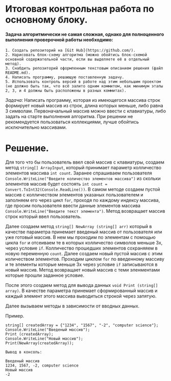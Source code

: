 # Итоговая контрольная работа по основному блоку.

#### Задача алгоритмически не самая сложная, однако для полноценного выполнения проверочной работы необходимо:

```
1. Создать репозиторий на [Git Hub](https://github.com/).
2. Нарисовать блок-схему алгоритма (можно обойтись блок-схемой основной содержательной части, если вы выделяете её в отдельный метод).
3. Снабдить репозиторий оформленным текстовым описанием решения (файл README.md).
4. Написать программу, решающую поставленную задачу.
5. Использовать контроль версий в работе над этим небольшим проектом (не должно быть так, что всё залито одним коммитом, как минимум этапы 2, 3, и 4 должны быть расположены в разных коммитах).
```

*Задача*: Написать программу, которая из имеющегося массива строк формирует новый массив из строк, длина которых меньше, либо равна 3 символам. Первоначальный массив можно ввести с клавиатуры, либо задать на старте выполнения алгоритма. При решении не рекомендуется пользоваться коллекциями, лучше обойтись исключительно массивами.


# Решение.

Для того что бы пользователь ввел свой массив с клавиатуры, создаем метод `string[] ArrayInput`, который принимает параметр колличество элементов массива `int count`. Заранее спрашиваем пользователя `Console.WriteLine("Введите количество элементов массива")` из скольки элементов массив будет состоять `int count = Convert.ToInt32(Console.ReadLine())`. В самом методе создаем пустой массив с колличеством элементов указаных пользователем и заполняем его через цикл `for`, проходя по каждому индексу массива, где просим пользователя ввести данные элементов массива `Console.WriteLine("Введите текст элемента")`. Метод возвращает массив строк который ввел пользователь.

Далее создаем метод `string[] NewArray (string[] arr)` который в качестве параметра принемает введеный массив от пользователя или уже готовый массив. В нем мы проходим по элементам с помощью цикла `for` и отсеиваем те в которых колличество символов меньше 3х, через условие `if`. Колличество прошедших элементов сохраняяем в новую переменную `count`. Далее создаем новый пустой массив с этим количеством элементов. Проходим циклом `for` по введенному массиву и те элементы которые меньше 3х через условие `if` записываются в новый массив. Метод возвращает новый массив с теми эленментами которые прошли заданное условие.

После этого создаем метод для вывода данных `void Print (string[] array)`. В качестве параметра принемает сформированный массив и каждый элемент этого массива выводиться строкой через запятую.

Далее вызываем методы в зависимости от вводных данных.

Пример.
```
string[] createdArray = {"1234", "1567", "-2", "computer science"}; 
Console.WriteLine("Введеный массив");
Print (createdArray);
Console.WriteLine("Новый массив");
Print(NewArray(createdArray)); 

```
```
Вывод в консоль:

Введеный массив
1234, 1567, -2, computer science
Новый массив
-2
```